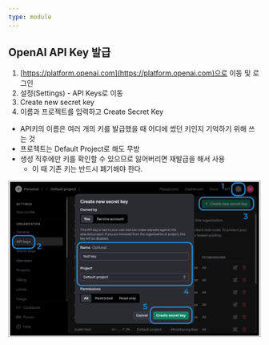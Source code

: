 ```yaml
---
type: module
---
```

## OpenAI API Key 발급

1. [https://platform.openai.com](https://platform.openai.com)으로 이동 및 로그인
2. 설정(Settings) - API Keys로 이동
3. Create new secret key
4. 이름과 프로젝트를 입력하고 Create Secret Key

- API키의 이름은 여러 개의 키를 발급했을 때 어디에 썼던 키인지 기억하기 위해 쓰는 것
- 프로젝트는 Default Project로 해도 무방
- 생성 직후에만 키를 확인할 수 있으므로 잃어버리면 재발급을 해서 사용
	- 이 때 기존 키는 반드시 폐기해야 한다.

![](../attachments/chatgpt-api_key.png)